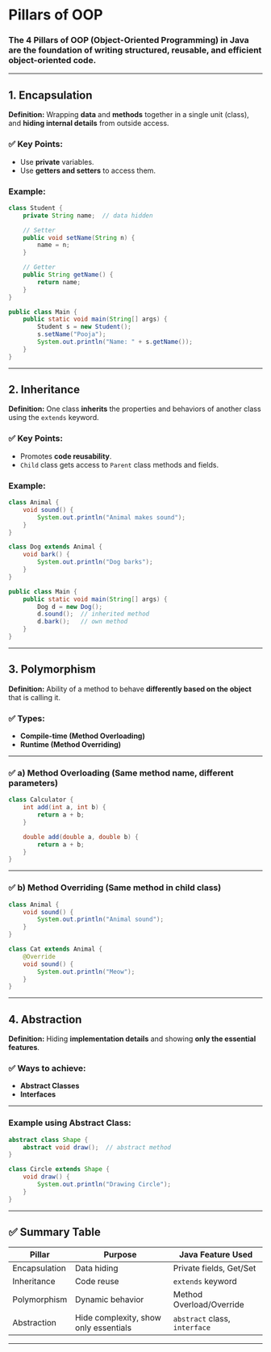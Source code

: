 # Pillars of OOP

###  The **4 Pillars of OOP (Object-Oriented Programming)** in Java are the foundation of writing structured, reusable, and efficient object-oriented code. 
---

##  1. **Encapsulation**

**Definition:** Wrapping **data** and **methods** together in a single unit (class), and **hiding internal details** from outside access.

### ✅ Key Points:

* Use **private** variables.
* Use **getters and setters** to access them.

###  Example:

```java
class Student {
    private String name;  // data hidden

    // Setter
    public void setName(String n) {
        name = n;
    }

    // Getter
    public String getName() {
        return name;
    }
}

public class Main {
    public static void main(String[] args) {
        Student s = new Student();
        s.setName("Pooja");
        System.out.println("Name: " + s.getName());
    }
}
```

---

##  2. **Inheritance**

**Definition:** One class **inherits** the properties and behaviors of another class using the `extends` keyword.

### ✅ Key Points:

* Promotes **code reusability**.
* `Child` class gets access to `Parent` class methods and fields.

###  Example:

```java
class Animal {
    void sound() {
        System.out.println("Animal makes sound");
    }
}

class Dog extends Animal {
    void bark() {
        System.out.println("Dog barks");
    }
}

public class Main {
    public static void main(String[] args) {
        Dog d = new Dog();
        d.sound();  // inherited method
        d.bark();   // own method
    }
}
```

---

##  3. **Polymorphism**

**Definition:** Ability of a method to behave **differently based on the object** that is calling it.

### ✅ Types:

* **Compile-time (Method Overloading)**
* **Runtime (Method Overriding)**

---

### ✅ a) Method Overloading (Same method name, different parameters)

```java
class Calculator {
    int add(int a, int b) {
        return a + b;
    }

    double add(double a, double b) {
        return a + b;
    }
}
```

---

### ✅ b) Method Overriding (Same method in child class)

```java
class Animal {
    void sound() {
        System.out.println("Animal sound");
    }
}

class Cat extends Animal {
    @Override
    void sound() {
        System.out.println("Meow");
    }
}
```

---

##  4. **Abstraction**

**Definition:** Hiding **implementation details** and showing **only the essential features**.

### ✅ Ways to achieve:

* **Abstract Classes**
* **Interfaces**

---

###  Example using Abstract Class:

```java
abstract class Shape {
    abstract void draw();  // abstract method
}

class Circle extends Shape {
    void draw() {
        System.out.println("Drawing Circle");
    }
}
```

---

## ✅ Summary Table

| Pillar        | Purpose                               | Java Feature Used             |
| ------------- | ------------------------------------- | ----------------------------- |
| Encapsulation | Data hiding                           | Private fields, Get/Set       |
| Inheritance   | Code reuse                            | `extends` keyword             |
| Polymorphism  | Dynamic behavior                      | Method Overload/Override      |
| Abstraction   | Hide complexity, show only essentials | `abstract` class, `interface` |

---


